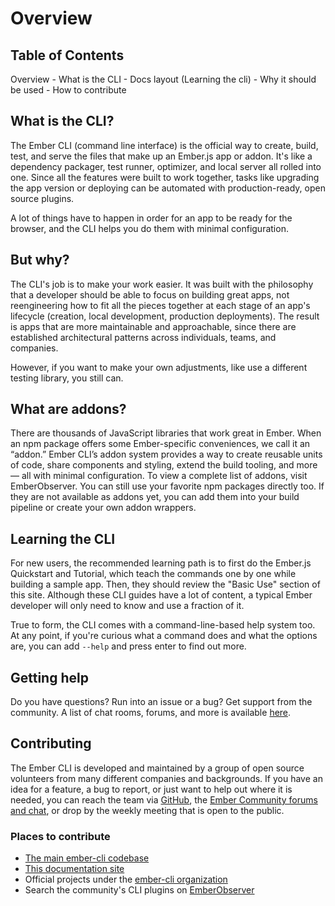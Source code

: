 # Overview

## Table of Contents

Overview
    - What is the CLI
    - Docs layout (Learning the cli)
    - Why it should be used
    - How to contribute

## What is the CLI?

The Ember CLI (command line interface) is the official way to create, build, test, and serve the files that make up an Ember.js app or addon. It's like a dependency packager, test runner, optimizer, and local server all rolled into one. Since all the features were built to work together, tasks like upgrading the app version or deploying can be automated with production-ready, open source plugins.

A lot of things have to happen in order for an app to be ready for the browser, and the CLI helps you do them with minimal configuration.

##  But why?

The CLI's job is to make your work easier.
It was built with the philosophy that a developer should be able to focus on building great apps, not reengineering how to fit all the pieces together at each stage of an app's lifecycle (creation, local development, production deployments). The result is apps that are more maintainable and approachable, since there are established architectural patterns across individuals, teams, and companies.

However, if you want to make your own adjustments, like use a different testing library, you still can.

## What are addons?

There are thousands of JavaScript libraries that work great in Ember. When an npm package offers some Ember-specific conveniences, we call it an “addon.” Ember CLI’s addon system provides a way to create reusable units of code, share components and styling, extend the build tooling, and more — all with minimal configuration. To view a complete list of addons, visit EmberObserver. You can still use your favorite npm packages directly too. If they are not available as addons yet, you can add them into your build pipeline or create your own addon wrappers.

## Learning the CLI

For new users, the recommended learning path is to first do the Ember.js Quickstart and Tutorial, which teach the commands one by one while building a sample app. Then, they should review the "Basic Use" section of this site. Although these CLI guides have a lot of content, a typical Ember developer will only need to know and use a fraction of it. 

True to form, the CLI comes with a command-line-based help system too. At any point, if you're curious what a command does and what the options are, you can add `--help` and press enter to find out more.

## Getting help

Do you have questions? Run into an issue or a bug? Get support from the community. A list of chat rooms, forums, and more is available [here](https://www.emberjs.com/learn/).

## Contributing

The Ember CLI is developed and maintained by a group of open source volunteers from many different companies and backgrounds. If you have an idea for a feature, a bug to report, or just want to help out where it is needed, you can reach the team via [GitHub](https://github.com/ember-cli), the [Ember Community forums and chat](https://www.emberjs.com/learn/), or drop by the weekly meeting that is open to the public.

### Places to contribute

- [The main ember-cli codebase](https://github.com/ember-cli/ember-cli) 
- [This documentation site](https://github.com/ember-learn/cli-guides)
- Official projects under the [ember-cli organization](https://github.com/ember-cli/) 
- Search the community's CLI plugins on [EmberObserver](https://emberobserver.com)
